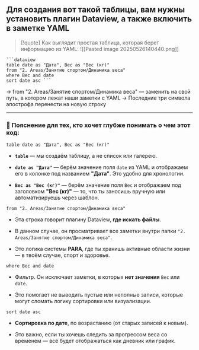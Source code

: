 ## Для создания вот такой таблицы, вам нужны установить плагин Dataview, а также включить в заметке YAML


>[!quote] Как выглядит простая таблица, которая берет информацию из YAML:
>![[Pasted image 20250526140440.png]]

```
```dataview
table date as "Дата", Вес as "Вес (кг)"
from "2. Areas/Занятие спортом/Динамика веса"
where Вес and date
sort date asc ```
```

-> from "2. Areas/Занятие спортом/Динамика веса" — заменить на свой путь, в котором лежат наши заметки с YAML
-> Последние три символа апострофа перенести на новую строку


---



### 🧠 Пояснение для тех, кто хочет глубже понимать о чем этот код:

`table date as "Дата", Вес as "Вес (кг)"`

- **`table`** — мы создаём таблицу, а не список или галерею.
    
- **`date as "Дата"`** — берём значение поля `date` из YAML и отображаем его в колонке под названием **"Дата"**. Это удобно для хронологии.
    
- **`Вес as "Вес (кг)"`** — берём значение поля `Вес` и отображаем под заголовком **"Вес (кг)"** — то, что ты заносишь вручную или автоматизируешь через шаблон.
    

`from "2. Areas/Занятие спортом/Динамика веса"`

- Эта строка говорит плагину Dataview, **где искать файлы**.
    
- В данном случае, он просматривает все заметки внутри папки `"2. Areas/Занятие спортом/Динамика веса"`.
    
- Это логика системы **PARA**, где ты хранишь активные области жизни — в твоём случае, спорт и здоровье.
    

`where Вес and date`

- Фильтр. Он исключает заметки, в которых **нет значения** `Вес` или `date`.
    
- Это помогает не выводить пустые или неполные записи, которые могут сломать логику сортировки или визуализации.
    

`sort date asc`

- **Сортировка по дате**, по возрастанию (от старых записей к новым).
    
- Это важно, если ты хочешь следить за прогрессом веса со временем — всё будет отображаться как дневник или график.